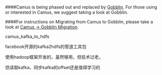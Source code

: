 ####Camus is being phased out and replaced by [Gobblin](https://github.com/linkedin/gobblin). For those using or interested in Camus, we suggest taking a look at Gobblin.

####For instructions on Migrating from Camus to Gobblin, please take a look at [Camus → Gobblin Migration](https://github.com/linkedin/gobblin/wiki/Camus-%E2%86%92-Gobblin-Migration).


camus_kafka_to_hdfs

facebook开源的kafka2hdfs的管道工具包

使用hadoop框架开发的，虽然够用，但技术过老。

但读取kafka、同步kafka的offset还是值得学习的
